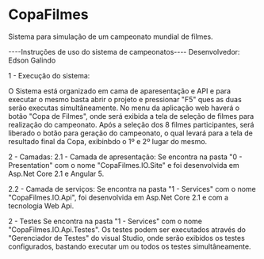 # CopaFilmes
Sistema para simulação de um campeonato mundial de filmes.


----Instruções de uso do sistema de campeonatos----
Desenvolvedor: Edson Galindo

1 - Execução do sistema:

 O Sistema está organizado em cama de aparesentação e API e para
 executar o mesmo basta abrir o projeto e pressionar "F5" ques as duas serão executas simultâneamente.
 No menu da aplicação web haverá o botão "Copa de Filmes", onde será exibida a tela de seleção de filmes
 para realização do campeonato.
 Após a seleção dos 8 filmes participantes, será liberado o botão para geração do campeonato, o qual levará
 para a tela de resultado final da Copa, exibinbdo o 1º e 2º lugar do mesmo.

2 - Camadas:
 2.1 - Camada de apresentação: 
   Se encontra na pasta "0 - Presentation" com o nome "CopaFilmes.IO.Site" e foi 
   desenvolvida em Asp.Net Core 2.1 e Angular 5.

 2.2 - Camada de serviços: 
   Se encontra na pasta "1 - Services" com o nome "CopaFilmes.IO.Api", foi desenvolvida
   em Asp.Net Core 2.1 e com a tecnologia Web Api.

2 - Testes
   Se encontra na pasta "1 - Services" com o nome "CopaFilmes.IO.Api.Testes".
   Os testes podem ser executados através do "Gerenciador de Testes" do visual Studio,
   onde serão exibidos os testes configurados, bastando executar um ou todos os testes simultâneamente.
